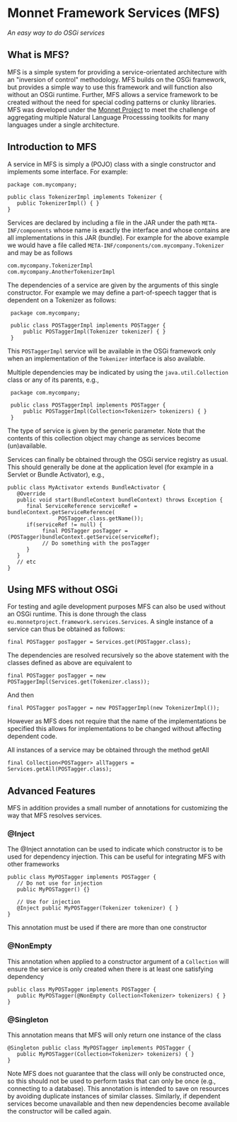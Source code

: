Monnet Framework Services (MFS)
===============================

*An easy way to do OSGi services*

What is MFS?
------------

MFS is a simple system for providing a service-orientated architecture with an
"inversion of control" methodology. MFS builds on the OSGi framework, but provides
a simple way to use this framework and will function also without an OSGi runtime.
Further, MFS allows a service framework to be created without the need for special
coding patterns or clunky libraries. MFS was developed under the 
[Monnet Project](http://www.monnet-project.eu/) to meet the challenge of aggregating
multiple Natural Language Processsing toolkits for many languages under a 
single architecture.

Introduction to MFS
-------------------

A service in MFS is simply a (POJO) class with a single constructor and implements some
interface. For example:

    package com.mycompany;
 
    public class TokenizerImpl implements Tokenizer {
       public TokenizerImpl() { }
    }

Services are declared by including a file in the JAR under the path 
`META-INF/components` whose name is exactly the interface and whose contains are all
implementations in this JAR (bundle). For example for the above example we would
have a file called `META-INF/components/com.mycompany.Tokenizer` and may be as follows

    com.mycompany.TokenizerImpl
    com.mycompany.AnotherTokenizerImpl

The dependencies of a service are given by the arguments of this single constructor.
For example we may define a part-of-speech tagger that is dependent on a Tokenizer
as follows:

     package com.mycompany;

     public class POSTaggerImpl implements POSTagger {
         public POSTaggerImpl(Tokenizer tokenizer) { }
     }

This `POSTaggerImpl` service will be available in the OSGi framework only when an
implementation of the `Tokenizer` interface is also available.

Multiple dependencies may be indicated by using the `java.util.Collection` class 
or any of its parents, e.g.,

     package com.mycompany;

     public class POSTaggerImpl implements POSTagger {
         public POSTaggerImpl(Collection<Tokenizer> tokenizers) { }
     }

The type of service is given by the generic parameter. Note that the contents of 
this collection object may change as services become (un)available.

Services can finally be obtained through the OSGi service registry as usual. This
should generally be done at the application level (for example in a Servlet or Bundle
Activator), e.g.,


    public class MyActivator extends BundleActivator {
       @Override
       public void start(BundleContext bundleContext) throws Exception {
          final ServiceReference serviceRef = bundleContext.getServiceReference(
                    POSTagger.class.getName());
          if(serviceRef != null) {
               final POSTagger posTagger = (POSTagger)bundleContext.getService(serviceRef);
               // Do something with the posTagger
          }
       }
       // etc
    }

Using MFS without OSGi
----------------------

For testing and agile development purposes MFS can also be used without an OSGi
runtime. This is done through the class `eu.monnetproject.framework.services.Services`.
A single instance of a service can thus be obtained as follows:

    final POSTagger posTagger = Services.get(POSTagger.class);

The dependencies are resolved recursively so the above statement with the classes 
defined as above are equivalent to 

    final POSTagger posTagger = new POSTaggerImpl(Services.get(Tokenizer.class));

And then

    final POSTagger posTagger = new POSTaggerImpl(new TokenizerImpl());

However as MFS does not require that the name of the implementations be specified 
this allows for implementations to be changed without affecting dependent code.

All instances of a service may be obtained through the method getAll

    final Collection<POSTagger> allTaggers = Services.getAll(POSTagger.class);

Advanced Features
-----------------

MFS in addition provides a small number of annotations for customizing the way 
that MFS resolves services.

### @Inject

The @Inject annotation can be used to indicate which constructor is to be used for
dependency injection. This can be useful for integrating MFS with other frameworks

    public class MyPOSTagger implements POSTagger {
       // Do not use for injection
       public MyPOSTagger() {}

       // Use for injection
       @Inject public MyPOSTagger(Tokenizer tokenizer) { }
    }

This annotation must be used if there are more than one constructor

### @NonEmpty

This annotation when applied to a constructor argument of a `Collection` will 
ensure the service is only created when there is at least one satisfying dependency

    public class MyPOSTagger implements POSTagger {
       public MyPOSTagger(@NonEmpty Collection<Tokenizer> tokenizers) { }
    }

### @Singleton

This annotation means that MFS will only return one instance of the class

    @Singleton public class MyPOSTagger implements POSTagger {
       public MyPOSTagger(Collection<Tokenizer> tokenizers) { }
    }

Note MFS does not guarantee that the class will only be constructed once, so this
should not be used to perform tasks that can only be once (e.g., connecting to a 
database). This annotation is intended to save on resources by avoiding duplicate
instances of similar classes. Similarly, if dependent services become unavailable 
and then new dependencies become available the constructor will be called again.
